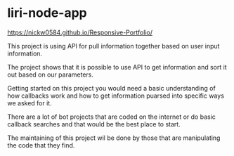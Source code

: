 # liri-node-app
 https://nickw0584.github.io/Responsive-Portfolio/

 This project is using API for pull information together based on user input information. 

 The project shows that it is possible to use API to get information and sort it out based on our parameters.

 Getting started on this project you would need a basic understanding of how callbacks work and how to get information puarsed into specific ways we asked for it.

 There are a lot of bot projects that are coded on the internet or do basic callback searches and that would be the best place to start.

 The maintaining of this project wil be done by those that are manipulating the code that they find.
